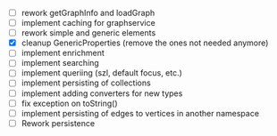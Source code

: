 
 - [ ] rework getGraphInfo and loadGraph 
 - [ ] implement caching for graphservice
 - [ ] rework simple and generic elements
 - [X] cleanup GenericProperties (remove the ones not needed anymore)
 - [ ] implement enrichment
 - [ ] implement searching 
 - [ ] implement queriing (szl, default focus, etc.)
 - [ ] implement persisting of collections
 - [ ] implement adding converters for new types
 - [ ] fix exception on toString()
 - [ ] implement persisting of edges to vertices in another namespace
 - [ ] Rework persistence